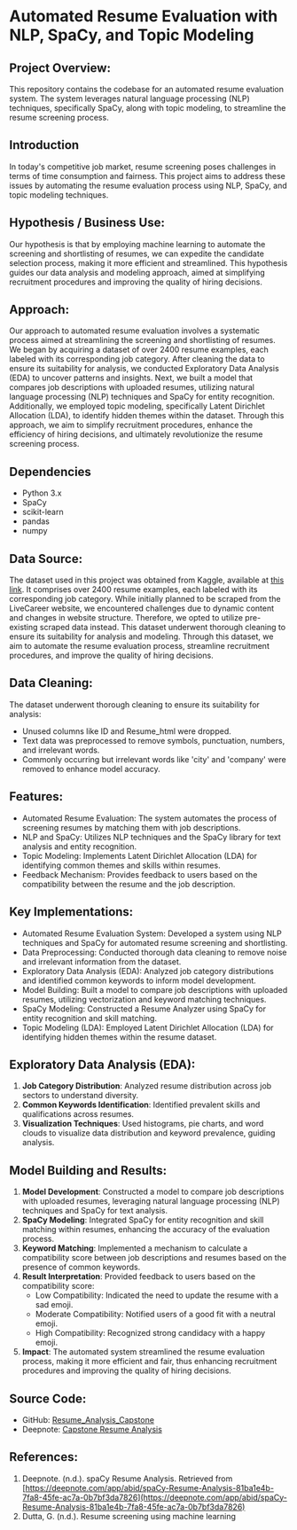 # Automated Resume Evaluation with NLP, SpaCy, and Topic Modeling

## Project Overview:
This repository contains the codebase for an automated resume evaluation system. The system leverages natural language processing (NLP) techniques, specifically SpaCy, along with topic modeling, to streamline the resume screening process.

## Introduction
In today's competitive job market, resume screening poses challenges in terms of time consumption and fairness. This project aims to address these issues by automating the resume evaluation process using NLP, SpaCy, and topic modeling techniques.

## Hypothesis / Business Use:
Our hypothesis is that by employing machine learning to automate the screening and shortlisting of resumes, we can expedite the candidate selection process, making it more efficient and streamlined. This hypothesis guides our data analysis and modeling approach, aimed at simplifying recruitment procedures and improving the quality of hiring decisions.

## Approach:
Our approach to automated resume evaluation involves a systematic process aimed at streamlining the screening and shortlisting of resumes. We began by acquiring a dataset of over 2400 resume examples, each labeled with its corresponding job category. After cleaning the data to ensure its suitability for analysis, we conducted Exploratory Data Analysis (EDA) to uncover patterns and insights. Next, we built a model that compares job descriptions with uploaded resumes, utilizing natural language processing (NLP) techniques and SpaCy for entity recognition. Additionally, we employed topic modeling, specifically Latent Dirichlet Allocation (LDA), to identify hidden themes within the dataset. Through this approach, we aim to simplify recruitment procedures, enhance the efficiency of hiring decisions, and ultimately revolutionize the resume screening process.

## Dependencies
- Python 3.x
- SpaCy
- scikit-learn
- pandas
- numpy

## Data Source:
The dataset used in this project was obtained from Kaggle, available at [this link](https://www.kaggle.com/datasets/snehaanbhawal/resume-dataset). It comprises over 2400 resume examples, each labeled with its corresponding job category. While initially planned to be scraped from the LiveCareer website, we encountered challenges due to dynamic content and changes in website structure. Therefore, we opted to utilize pre-existing scraped data instead. This dataset underwent thorough cleaning to ensure its suitability for analysis and modeling. Through this dataset, we aim to automate the resume evaluation process, streamline recruitment procedures, and improve the quality of hiring decisions.

## Data Cleaning:
The dataset underwent thorough cleaning to ensure its suitability for analysis:
- Unused columns like ID and Resume_html were dropped.
- Text data was preprocessed to remove symbols, punctuation, numbers, and irrelevant words.
- Commonly occurring but irrelevant words like 'city' and 'company' were removed to enhance model accuracy.

## Features:
- Automated Resume Evaluation: The system automates the process of screening resumes by matching them with job descriptions.
- NLP and SpaCy: Utilizes NLP techniques and the SpaCy library for text analysis and entity recognition.
- Topic Modeling: Implements Latent Dirichlet Allocation (LDA) for identifying common themes and skills within resumes.
- Feedback Mechanism: Provides feedback to users based on the compatibility between the resume and the job description.

## Key Implementations:
- Automated Resume Evaluation System: Developed a system using NLP techniques and SpaCy for automated resume screening and shortlisting.
- Data Preprocessing: Conducted thorough data cleaning to remove noise and irrelevant information from the dataset.
- Exploratory Data Analysis (EDA): Analyzed job category distributions and identified common keywords to inform model development.
- Model Building: Built a model to compare job descriptions with uploaded resumes, utilizing vectorization and keyword matching techniques.
- SpaCy Modeling: Constructed a Resume Analyzer using SpaCy for entity recognition and skill matching.
- Topic Modeling (LDA): Employed Latent Dirichlet Allocation (LDA) for identifying hidden themes within the resume dataset.

## Exploratory Data Analysis (EDA):
1. **Job Category Distribution**: Analyzed resume distribution across job sectors to understand diversity.
2. **Common Keywords Identification**: Identified prevalent skills and qualifications across resumes.
3. **Visualization Techniques**: Used histograms, pie charts, and word clouds to visualize data distribution and keyword prevalence, guiding analysis.

## Model Building and Results:
1. **Model Development**: Constructed a model to compare job descriptions with uploaded resumes, leveraging natural language processing (NLP) techniques and SpaCy for text analysis.
2. **SpaCy Modeling**: Integrated SpaCy for entity recognition and skill matching within resumes, enhancing the accuracy of the evaluation process.
3. **Keyword Matching**: Implemented a mechanism to calculate a compatibility score between job descriptions and resumes based on the presence of common keywords.
4. **Result Interpretation**: Provided feedback to users based on the compatibility score:
   - Low Compatibility: Indicated the need to update the resume with a sad emoji.
   - Moderate Compatibility: Notified users of a good fit with a neutral emoji.
   - High Compatibility: Recognized strong candidacy with a happy emoji.
5. **Impact**: The automated system streamlined the resume evaluation process, making it more efficient and fair, thus enhancing recruitment procedures and improving the quality of hiring decisions.

## Source Code:
- GitHub: [Resume_Analysis_Capstone](https://github.com/Jagadeesh-Sunkara/Resume_Analysis_Capstone)
- Deepnote: [Capstone Resume Analysis](https://deepnote.com/app/capstone-resume-analysis/Resume-Analysis-b8d3f3f0-fa5d-48c0-8f8e-c97ad3726e67)

## References:
1. Deepnote. (n.d.). spaCy Resume Analysis. Retrieved from [https://deepnote.com/app/abid/spaCy-Resume-Analysis-81ba1e4b-7fa8-45fe-ac7a-0b7bf3da7826](https://deepnote.com/app/abid/spaCy-Resume-Analysis-81ba1e4b-7fa8-45fe-ac7a-0b7bf3da7826)
2. Dutta, G. (n.d.). Resume screening using machine learning

